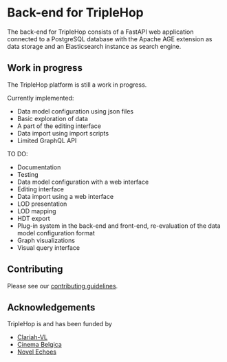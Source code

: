 # Back-end for TripleHop

The back-end for TripleHop consists of a FastAPI web application connected to a PostgreSQL database with the Apache AGE extension as data storage and an Elasticsearch instance as search engine.

## Work in progress

The TripleHop platform is still a work in progress.

Currently implemented:

* Data model configuration using json files
* Basic exploration of data
* A part of the editing interface
* Data import using import scripts
* Limited GraphQL API

TO DO:

* Documentation
* Testing
* Data model configuration with a web interface
* Editing interface
* Data import using a web interface
* LOD presentation
* LOD mapping
* HDT export
* Plug-in system in the back-end and front-end, re-evaluation of the data model configuration format
* Graph visualizations
* Visual query interface

## Contributing

Please see our [contributing guidelines](CONTRIBUTING.md).

## Acknowledgements

TripleHop is and has been funded by

* [Clariah-VL](https://clariahvl.hypotheses.org/)
* [Cinema Belgica](https://www.cinemabelgica.be/)
* [Novel Echoes](https://research.flw.ugent.be/en/projects/novel-echoes)
